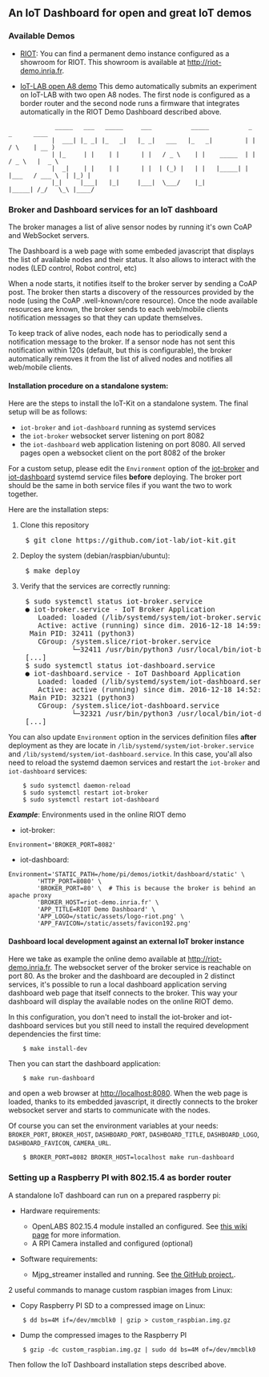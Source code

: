 ## An IoT Dashboard for open and great IoT demos

### Available Demos

* [RIOT](http://riot-os.org): You can find a permanent demo instance configured
  as a showroom for RIOT. This showroom is available at
  http://riot-demo.inria.fr.

* [IoT-LAB open A8 demo](utils/iotlab)
  This demo automatically submits an experiment on IoT-LAB with two open A8
  nodes. The first node is configured as a border router and the second node
  runs a firmware that integrates automatically in the RIOT Demo Dashboard
  described above.

```
             _____   ___   _____     ___           _____           _          _      ____
            |  ___| |_ _| |_   _|   |_ _|   ___   |_   _|         | |        / \    | __ )
            | |_     | |    | |      | |   / _ \    | |    _____  | |       / _ \   |  _ \
            |  _|    | |    | |      | |  | (_) |   | |   |_____| | |___   / ___ \  | |_) |
            |_|     |___|   |_|     |___|  \___/    |_|           |_____| /_/   \_\ |____/
```

### Broker and Dashboard services for an IoT dashboard

The broker manages a list of alive sensor nodes by running it's own CoAP
and WebSocket servers.

The Dashboard is a web page with some embeded javascript that displays the list
of available nodes and their status. It also allows to interact with the nodes
(LED control, Robot control, etc)

When a node starts, it notifies itself to the broker server by sending a CoAP
post. The broker then starts a discovery of the ressources provided by the node
(using the CoAP .well-known/core resource). Once the node available resources
are known, the broker sends to each web/mobile clients notification messages
so that they can update themselves.

To keep track of alive nodes, each node has to periodically send a notification
message to the broker.
If a sensor node has not sent this notification within 120s (default,
but this is configurable), the broker automatically removes it from the list
of alived nodes and notifies all web/mobile clients.

#### Installation procedure on a standalone system:

Here are the steps to install the IoT-Kit on a standalone system. The final
setup will be as follows:
* `iot-broker` and `iot-dashboard` running as systemd services
* the `iot-broker` websocket server listening on port 8082
* the `iot-dashboard` web application listening on port 8080. All served pages
  open a websocket client on the port 8082 of the broker

For a custom setup, please edit the `Environment` option of the
[iot-broker](systemd/iot-broker.service) and
[iot-dashboard](systemd/iot-dashboard.service) systemd service files
**before** deploying. The broker port should be the same in both service files
if you want the two to work together.

Here are the installation steps:

1. Clone this repository
<pre>
    $ git clone https://github.com/iot-lab/iot-kit.git
</pre>
2. Deploy the system (debian/raspbian/ubuntu):
<pre>
    $ make deploy
</pre>
3. Verify that the services are correctly running:
<pre>
    $ sudo systemctl status iot-broker.service
    ● iot-broker.service - IoT Broker Application
       Loaded: loaded (/lib/systemd/system/iot-broker.service; enabled)
       Active: active (running) since dim. 2016-12-18 14:59:56 CET; 35min ago
     Main PID: 32411 (python3)
       CGroup: /system.slice/riot-broker.service
               └─32411 /usr/bin/python3 /usr/local/bin/iot-broker --port=8082 --debug
    [...]
    $ sudo systemctl status iot-dashboard.service
    ● iot-dashboard.service - IoT Dashboard Application
       Loaded: loaded (/lib/systemd/system/iot-dashboard.service; enabled)
       Active: active (running) since dim. 2016-12-18 14:52:29 CET; 41min ago
     Main PID: 32321 (python3)
       CGroup: /system.slice/iot-dashboard.service
               └─32321 /usr/bin/python3 /usr/local/bin/iot-dashboard --port=8080 --broker-port=8082 --broker...
    [...]
</pre>

You can also
update `Environment` option in the services definition files **after**
deployment as they are locate in `/lib/systemd/system/iot-broker.service` and
`/lib/systemd/system/iot-dashboard.service`. In this case, you'all also need
to reload the systemd daemon services and restart the `iot-broker` and
`iot-dashboard` services:
```
    $ sudo systemctl daemon-reload
    $ sudo systemctl restart iot-broker
    $ sudo systemctl restart iot-dashboard
```

_**Example**_: Environments used in the online RIOT demo
* iot-broker:
```
Environment='BROKER_PORT=8082'
```
* iot-dashboard:
```
Environment='STATIC_PATH=/home/pi/demos/iotkit/dashboard/static' \
        'HTTP_PORT=8080' \
        'BROKER_PORT=80' \  # This is because the broker is behind an apache proxy
        'BROKER_HOST=riot-demo.inria.fr' \
        'APP_TITLE=RIOT Demo Dashboard' \
        'APP_LOGO=/static/assets/logo-riot.png' \
        'APP_FAVICON=/static/assets/favicon192.png'
```

#### Dashboard local development against an external IoT broker instance

Here we take as example the online demo available at http://riot-demo.inria.fr.
The websocket server of the broker service is reachable on port 80.
As the broker and the dashboard are decoupled in 2 distinct services,
it's possible to run a local dashboard application serving dashboard web page
that itself connects to the broker.
This way your dashboard will display the available nodes on the online RIOT
demo.

In this configuration, you don't need to install the iot-broker and
iot-dashboard services but you still need to install the required development
dependencies the first time:
```
    $ make install-dev
```

Then you can start the dashboard application:
```
    $ make run-dashboard
```
and open a web browser at [http://localhost:8080](http://localhost:8080).
When the web page is loaded, thanks to its embedded javascript, it directly
connects to the broker websocket server and starts to communicate with the
nodes.

Of course you can set the environment variables at your needs:
`BROKER_PORT`, `BROKER_HOST`, `DASHBOARD_PORT`, `DASHBOARD_TITLE`,
`DASHBOARD_LOGO`, `DASHBOARD_FAVICON`, `CAMERA_URL`.

```
    $ BROKER_PORT=8082 BROKER_HOST=localhost make run-dashboard
```

### Setting up a Raspberry PI with 802.15.4 as border router

A standalone IoT dashboard can run on a prepared raspberry pi:
* Hardware requirements:
  * OpenLABS 802.15.4 module installed an configured. See
    [this wiki page](https://github.com/RIOT-Makers/wpan-raspbian/wiki/Create-a-generic-Raspbian-image-with-6LoWPAN-support) for more information.
  * A RPI Camera installed and configured (optional)

* Software requirements:
  * Mjpg_streamer installed and running. See [the GitHub project.](https://github.com/jacksonliam/mjpg-streamer).

2 useful commands to manage custom raspbian images from Linux:
* Copy Raspberry PI SD to a compressed image on Linux:
```
    $ dd bs=4M if=/dev/mmcblk0 | gzip > custom_raspbian.img.gz
```
* Dump the compressed images to the Raspberry PI
```
    $ gzip -dc custom_raspbian.img.gz | sudo dd bs=4M of=/dev/mmcblk0
```

Then follow the IoT Dashboard installation steps described above.
